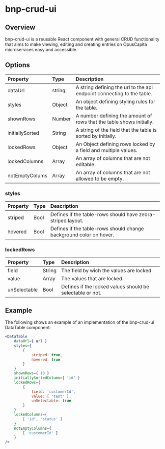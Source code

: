 # bnp-crud-ui

## Overview

bnp-crud-ui is a reusable React component with general CRUD functionality that aims to make viewing, editing and creating entries on OpusCapita microservices easy and accessible.

## Options

| Property        | Type   | Description |
|:----------------|:-------|:------------|
| dataUrl         | string |A string defining the url to the api endpoint connecting to the table. |
| styles          | Object | An object defining styling rules for the table. |
| shownRows       | Number | A number defining the amount of rows that the table shows initially. |
| initiallySorted | String | A string of the field that the table is sorted by initially. |
| lockedRows      | Object | An Object defining rows locked by a field and multiple values. |
| lockedColumns   | Array  | An array of columns that are not editable. |
| notEmptyColums  | Array  | An array of columns that are not allowed to be empty. |

### styles
| Property        | Type   | Description |
|:----------------|:-------|:------------|
| striped         | Bool   | Defines if the table-rows should have zebra-striped layout.
| hovered         | Bool   | Defines if the table-rows should change background color on hover.

### lockedRows
| Property        | Type   | Description |
|:----------------|:-------|:------------|
| field           | String | The field by wich the values are locked. |
| value           | Array  | The values that are locked. |
| unSelectable    | Bool   | Defines if the locked values should be selectable or not. |

## Example
The following shows an example of an implementation of the bnp-crud-ui DataTable component:

```jsx
<DataTable
    dataUrl={ url }
    styles={
        {
            striped: true,
            hovered: true
        }
    }
    shownRows={ 10 }
    initiallySortedColumn={ 'id' }
    lockedRows={
        {
            field: 'customerId',
            value: [ 'test' ],
            unSelectable: true
        }
    }
    lockedColumns={
        [ 'id', 'status' ]
    }
    notEmptyColumns={
        [ 'customerId' ]
    }
/>
```